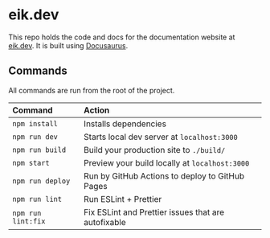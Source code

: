 # eik.dev

This repo holds the code and docs for the documentation website at [eik.dev](https://eik.dev/).
It is built using [Docusaurus](https://docusaurus.io/).

## Commands

All commands are run from the root of the project.

| Command            | Action                                              |
| :----------------- | :-------------------------------------------------- |
| `npm install`      | Installs dependencies                               |
| `npm run dev`      | Starts local dev server at `localhost:3000`         |
| `npm run build`    | Build your production site to `./build/`            |
| `npm start`        | Preview your build locally at `localhost:3000`      |
| `npm run deploy`   | Run by GitHub Actions to deploy to GitHub Pages     |
| `npm run lint`     | Run ESLint + Prettier                               |
| `npm run lint:fix` | Fix ESLint and Prettier issues that are autofixable |
